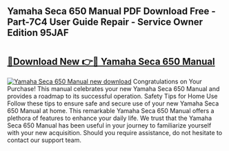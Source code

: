 ## Yamaha Seca 650 Manual PDF Download Free - Part-7C4 User Guide Repair - Service Owner Edition 95JAF

# <h2><a href="http://bc65129.oget.top/?id=Yamaha+Seca+650+Manual">🔗Download New 👉🔴 Yamaha Seca 650 Manual</a></h2>

[![Yamaha Seca 650 Manual new download](https://i.imgur.com/5g1atiW.png)](http://bc65129.oget.top/?id=Yamaha+Seca+650+Manual)
Congratulations on Your Purchase! This manual celebrates your new Yamaha Seca 650 Manual and provides a roadmap to its successful operation. Safety Tips for Home Use Follow these tips to ensure safe and secure use of your new Yamaha Seca 650 Manual at home. This remarkable Yamaha Seca 650 Manual offers a plethora of features to enhance your daily life. We trust that the Yamaha Seca 650 Manual has been useful in your journey to familiarize yourself with your new acquisition. Should you require assistance, do not hesitate to contact our support team.
